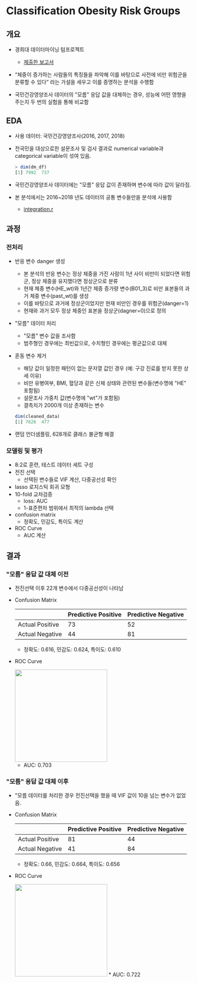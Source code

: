 # Classification Obesity Risk Groups

## 개요

*  경희대 데이터마이닝 텀프로젝트 

   *  [제출한 보고서](https://drive.google.com/file/d/1VnCOygnr5cw5ArcJROciQdSaEbkZEDpT/view?usp=sharing)

*  “체중이 증가하는 사람들의 특징들을 파악해 이를 바탕으로 사전에 비만 위험군을 분류할 수 있다” 라는 가설을 세우고 이를 증명하는 분석을 수행함

* 국민건강영양조사 데이터의 "모름" 응답 값을 대체하는 경우, 성능에 어떤 영향을 주는지 두 번의 실험을 통해 비교함

  

## EDA

* 사용 데이터: 국민건강영양조사(2016, 2017, 2018)

* 전국민을 대상으로한 설문조사 및 검사 결과로 numerical variable과 categorical variable이 섞여 있음.

  ```r
  > dim(dm_df)
  [1] 7992  737
  ```

* 국민건강영양조사 데이터에는 "모름" 응답 값이 존재하며 변수에 따라 값이 달라짐.
* 본 분석에서는 2016~2018 년도 데이터의 공통 변수들만을 분석에 사용함
  
  * [integration.r](https://github.com/seung-00/classification_obesity_risk_groups/blob/master/LogisticRegression/integration.r)

## 과정

### 전처리

* 반응 변수 danger 생성

  * 본 분석의 반응 변수는 정상 체중을 가진 사람이 1년 사이 비만이 되었다면 위험군, 정상 체중을 유지했다면 정상군으로 분류
  * 현재 체중 변수(HE_wt)와 1년간 체중 증가량 변수(B01_3)로 비만 표본들의 과거 체중 변수(past_wt)를 생성 
  * 이를 바탕으로 과거에 정상군이었지만 현재 비만인 경우를 위험군(danger=1) 
  * 현재와 과거 모두 정상 체중인 표본을 정상군(dagner=0)으로 정의

* "모름" 데이터 처리

  * "모름" 변수 값을 조사함
  * 범주형인 경우에는 최빈값으로, 수치형인 경우에는 평균값으로 대체

* 혼동 변수 제거

  * 해당 값이 일정한 패턴이 없는 문자열 값인 경우 (예: 구강 진료를 받지 못한 상세 이유)
  * 비만 유병여부, BMI, 혈당과 같은 신체 상태와 관련된 변수들(변수명에 "HE" 포함됨)
  * 설문조사 가중치 값(변수명에 "wt"가 포함됨)
  * 결측치가 2000개 이상 존재하는 변수

  ```r
  dim(cleaned_data)
  [1] 7626  477
  ```

* 랜덤 언더샘플링, 628개로 클래스 불균형 해결

### 모델링 및 평가

* 8:2로 훈련, 테스트 데이터 세트 구성
* 전진 선택
  * 선택된 변수들로 VIF 계산, 다중공선성 확인
* lasso 로지스틱 회귀 모형
* 10-fold 교차검증
  * loss: AUC
  * 1-표준편차 범위에서 최적의 lambda 선택
* confusion matrix
  * 정확도, 민감도, 특이도 계산
* ROC Curve
  * AUC 계산



## 결과

### "모름" 응답 값 대체 이전

* 전진선택 이후 22개 변수에서 다중공선성이 나타남

* Confusion Matrix

  |                  | Predictive  Positive | Predictive  Negative |
  | ---------------- | -------------------- | -------------------- |
  | Actual  Positive | 73                   | 52                   |
  | Actual  Negative | 44                   | 81                   |
  * 정확도: 0.616, 민감도: 0.624, 특이도: 0.610

* ROC Curve

  <img src="https://user-images.githubusercontent.com/46865281/86350194-4c0c8e00-bc9d-11ea-966d-74e83ccfec2e.png" width="250" height="250">

  

  * AUC: 0.703

    

### "모름" 응답 값 대체 이후

* "모름 데이터를 처리한 경우 전진선택을 했을 때 VIF 값이 10을 넘는 변수가 없었음.

* Confusion Matrix

  |                  | Predictive  Positive | Predictive  Negative |
  | ---------------- | -------------------- | -------------------- |
  | Actual  Positive | 81                   | 44                   |
  | Actual  Negative | 41                   | 84                   |
  * 정확도: 0.66, 민감도: 0.664, 특이도: 0.656

* ROC Curve

  <img src="https://user-images.githubusercontent.com/46865281/86350751-1c11ba80-bc9e-11ea-9d4a-6b12807851f6.png" width="250" height="250">
  * AUC: 0.722